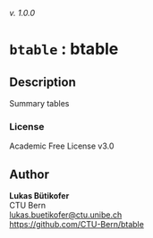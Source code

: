 _v. 1.0.0_  

`btable` : btable
=================

Description
-----------

Summary tables

### License
Academic Free License v3.0

Author
------

**Lukas Bütikofer**  
CTU Bern  
lukas.buetikofer@ctu.unibe.ch  
<https://github.com/CTU-Bern/btable>  
